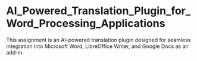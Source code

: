 # AI_Powered_Translation_Plugin_for_Word_Processing_Applications
This assignment is an AI-powered translation plugin designed for seamless integration into Microsoft Word, LibreOffice Writer, and Google Docs as an add-in.
